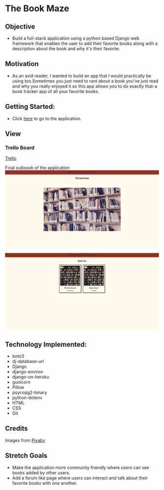 # The Book Maze

## Objective
+ Build a full-stack application using a python based Django web framework that enables the user to add their favorite books along with a description about the book and why it's their favorite. 

## Motivation 
+ As an avid reader, I wanted to build an app that I would practically be using too.Sometimes you just need to rant about a book you've just read and why you really enjoyed it so this app allows you to do exactly that-a book tracker app of all your favorite books.  

## Getting Started: 
+ Click [here](https://the-book-maze-aaba602882ff.herokuapp.com/) to go to the application. 

## View

### Trello Board
[Trello](https://trello.com/b/igWiWrwU/the-book-maze#) 

Final outloook of the application
![image of application](main_app/static/images/thebookmaze1.png)

![image of application](main_app/static/images/thebookmaze.png)

## Technology Implemented:
+ boto3
+ dj-database-url
+ Django
+ django-environ
+ django-on-heroku
+ gunicorn
+ Pillow
+ psycopg2-binary
+ python-dotenv
+ HTML
+ CSS
+ Git

## Credits
Images from [Pixaby](https://pixabay.com/)

## Stretch Goals
+ Make the application more community friendly where users can see books added by other users.
+ Add a forum like page where users can interact and talk about their favorite books with one another.
